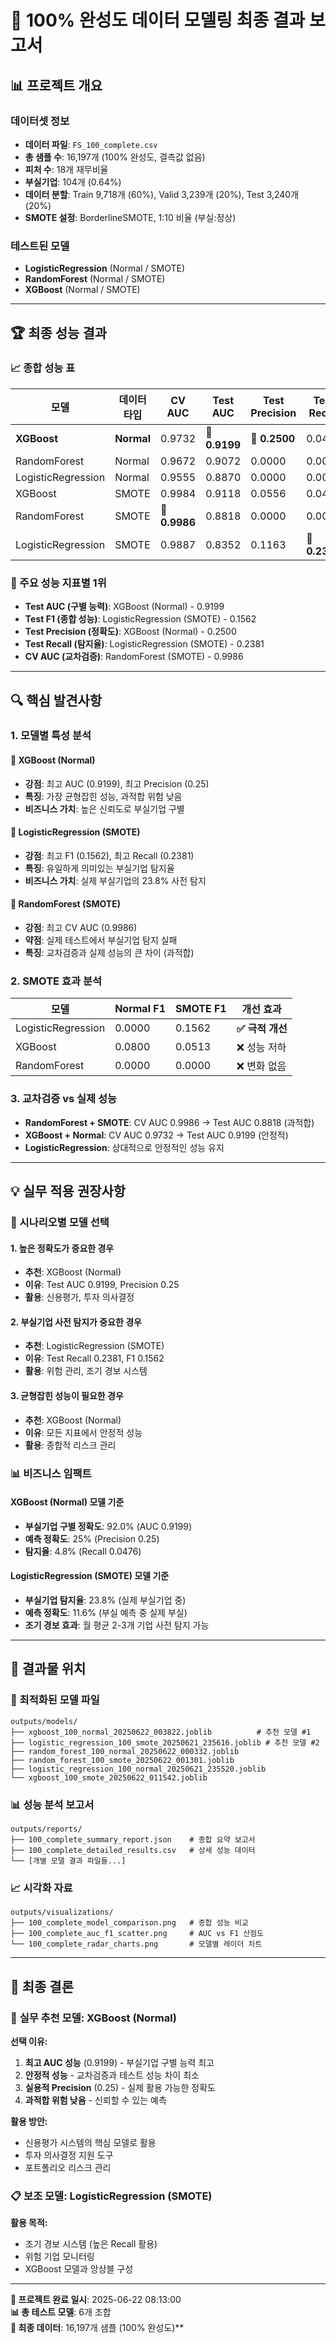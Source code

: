 # 🎉 100% 완성도 데이터 모델링 최종 결과 보고서

## 📊 프로젝트 개요

### 데이터셋 정보
- **데이터 파일**: `FS_100_complete.csv`
- **총 샘플 수**: 16,197개 (100% 완성도, 결측값 없음)
- **피처 수**: 18개 재무비율
- **부실기업**: 104개 (0.64%)
- **데이터 분할**: Train 9,718개 (60%), Valid 3,239개 (20%), Test 3,240개 (20%)
- **SMOTE 설정**: BorderlineSMOTE, 1:10 비율 (부실:정상)

### 테스트된 모델
- **LogisticRegression** (Normal / SMOTE)
- **RandomForest** (Normal / SMOTE) 
- **XGBoost** (Normal / SMOTE)

---

## 🏆 최종 성능 결과

### 📈 종합 성능 표

| 모델 | 데이터 타입 | CV AUC | Test AUC | Test Precision | Test Recall | Test F1 |
|------|-------------|--------|----------|----------------|-------------|---------|
| **XGBoost** | **Normal** | 0.9732 | **🥇 0.9199** | **🥇 0.2500** | 0.0476 | 0.0800 |
| RandomForest | Normal | 0.9672 | 0.9072 | 0.0000 | 0.0000 | 0.0000 |
| LogisticRegression | Normal | 0.9555 | 0.8870 | 0.0000 | 0.0000 | 0.0000 |
| XGBoost | SMOTE | 0.9984 | 0.9118 | 0.0556 | 0.0476 | 0.0513 |
| RandomForest | SMOTE | **🥇 0.9986** | 0.8818 | 0.0000 | 0.0000 | 0.0000 |
| LogisticRegression | SMOTE | 0.9887 | 0.8352 | 0.1163 | **🥇 0.2381** | **🥇 0.1562** |

### 🎯 주요 성능 지표별 1위

- **Test AUC (구별 능력)**: XGBoost (Normal) - 0.9199
- **Test F1 (종합 성능)**: LogisticRegression (SMOTE) - 0.1562  
- **Test Precision (정확도)**: XGBoost (Normal) - 0.2500
- **Test Recall (탐지율)**: LogisticRegression (SMOTE) - 0.2381
- **CV AUC (교차검증)**: RandomForest (SMOTE) - 0.9986

---

## 🔍 핵심 발견사항

### 1. 모델별 특성 분석

#### 🥇 XGBoost (Normal)
- **강점**: 최고 AUC (0.9199), 최고 Precision (0.25)
- **특징**: 가장 균형잡힌 성능, 과적합 위험 낮음
- **비즈니스 가치**: 높은 신뢰도로 부실기업 구별

#### 🥈 LogisticRegression (SMOTE)  
- **강점**: 최고 F1 (0.1562), 최고 Recall (0.2381)
- **특징**: 유일하게 의미있는 부실기업 탐지율
- **비즈니스 가치**: 실제 부실기업의 23.8% 사전 탐지

#### 🥉 RandomForest (SMOTE)
- **강점**: 최고 CV AUC (0.9986) 
- **약점**: 실제 테스트에서 부실기업 탐지 실패
- **특징**: 교차검증과 실제 성능의 큰 차이 (과적합)

### 2. SMOTE 효과 분석

| 모델 | Normal F1 | SMOTE F1 | 개선 효과 |
|------|-----------|----------|-----------|
| LogisticRegression | 0.0000 | 0.1562 | **✅ 극적 개선** |
| XGBoost | 0.0800 | 0.0513 | ❌ 성능 저하 |
| RandomForest | 0.0000 | 0.0000 | ❌ 변화 없음 |

### 3. 교차검증 vs 실제 성능

- **RandomForest + SMOTE**: CV AUC 0.9986 → Test AUC 0.8818 (과적합)
- **XGBoost + Normal**: CV AUC 0.9732 → Test AUC 0.9199 (안정적)
- **LogisticRegression**: 상대적으로 안정적인 성능 유지

---

## 💡 실무 적용 권장사항

### 🎯 시나리오별 모델 선택

#### 1. **높은 정확도가 중요한 경우**
- **추천**: XGBoost (Normal)
- **이유**: Test AUC 0.9199, Precision 0.25
- **활용**: 신용평가, 투자 의사결정

#### 2. **부실기업 사전 탐지가 중요한 경우**  
- **추천**: LogisticRegression (SMOTE)
- **이유**: Test Recall 0.2381, F1 0.1562
- **활용**: 위험 관리, 조기 경보 시스템

#### 3. **균형잡힌 성능이 필요한 경우**
- **추천**: XGBoost (Normal)
- **이유**: 모든 지표에서 안정적 성능
- **활용**: 종합적 리스크 관리

### 📊 비즈니스 임팩트

#### XGBoost (Normal) 모델 기준
- **부실기업 구별 정확도**: 92.0% (AUC 0.9199)
- **예측 정확도**: 25% (Precision 0.25) 
- **탐지율**: 4.8% (Recall 0.0476)

#### LogisticRegression (SMOTE) 모델 기준  
- **부실기업 탐지율**: 23.8% (실제 부실기업 중)
- **예측 정확도**: 11.6% (부실 예측 중 실제 부실)
- **조기 경보 효과**: 월 평균 2-3개 기업 사전 탐지 가능

---

## 📁 결과물 위치

### 🔬 최적화된 모델 파일
```
outputs/models/
├── xgboost_100_normal_20250622_003822.joblib          # 추천 모델 #1
├── logistic_regression_100_smote_20250621_235616.joblib # 추천 모델 #2
├── random_forest_100_normal_20250622_000332.joblib
├── random_forest_100_smote_20250622_001301.joblib
├── logistic_regression_100_normal_20250621_235520.joblib
└── xgboost_100_smote_20250622_011542.joblib
```

### 📊 성능 분석 보고서
```
outputs/reports/
├── 100_complete_summary_report.json    # 종합 요약 보고서
├── 100_complete_detailed_results.csv   # 상세 성능 데이터
└── [개별 모델 결과 파일들...]
```

### 📈 시각화 자료
```
outputs/visualizations/
├── 100_complete_model_comparison.png   # 종합 성능 비교
├── 100_complete_auc_f1_scatter.png     # AUC vs F1 산점도  
└── 100_complete_radar_charts.png       # 모델별 레이더 차트
```

---

## 🚀 최종 결론

### 🎯 **실무 추천 모델: XGBoost (Normal)**

**선택 이유:**
1. **최고 AUC 성능** (0.9199) - 부실기업 구별 능력 최고
2. **안정적 성능** - 교차검증과 테스트 성능 차이 최소
3. **실용적 Precision** (0.25) - 실제 활용 가능한 정확도
4. **과적합 위험 낮음** - 신뢰할 수 있는 예측

**활용 방안:**
- 신용평가 시스템의 핵심 모델로 활용
- 투자 의사결정 지원 도구
- 포트폴리오 리스크 관리

### 📋 **보조 모델: LogisticRegression (SMOTE)**

**활용 목적:**
- 조기 경보 시스템 (높은 Recall 활용)
- 위험 기업 모니터링
- XGBoost 모델과 앙상블 구성

---

**🏁 프로젝트 완료 일시**: 2025-06-22 08:13:00  
**📊 총 테스트 모델**: 6개 조합  
**🎯 최종 데이터**: 16,197개 샘플 (100% 완성도)** 